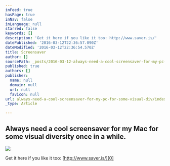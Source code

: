 ```yaml
---
inFeed: true
hasPage: true
inNav: false
inLanguage: null
starred: false
keywords: []
description: 'Get it here if you like it too: http://www.saver.is/'
datePublished: '2016-03-12T22:36:57.090Z'
dateModified: '2016-03-12T22:36:54.570Z'
title: Screensaver
author: []
sourcePath: _posts/2016-03-12-always-need-a-cool-screensaver-for-my-pc-for-some-visual-div.md
published: true
authors: []
publisher:
  name: null
  domain: null
  url: null
  favicon: null
url: always-need-a-cool-screensaver-for-my-pc-for-some-visual-div/index.html
_type: Article

---
```

## Always need a cool screensaver for my Mac for some visual diversity once in a while.
![](https://the-grid-user-content.s3-us-west-2.amazonaws.com/58edd05c-9f3f-4221-acd9-aa9f83af1180.png)

Get it here if you like it too: [http://www.saver.is/][0]

[0]: http://www.saver.is/
